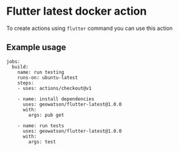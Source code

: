 # Flutter latest docker action

To create actions using `flutter` command you can use this action

## Example usage

```
jobs:
  build:
    name: run testing
    runs-on: ubuntu-latest
    steps:
    - uses: actions/checkout@v1

    - name: install dependencies
      uses: geowatson/flutter-latest@1.0.0
      with:
        args: pub get

    - name: run tests
      uses: geowatson/flutter-latest@1.0.0
      with:
        args: test
```
